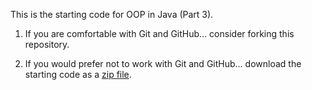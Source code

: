 This is the starting code for OOP in Java (Part 3).

  1. If you are comfortable with Git and GitHub... consider forking this
     repository.

  2. If you would prefer not to work with Git and GitHub... download the
     starting code as a
     [zip file](https://github.com/Old-Dominion-Univ-CS-Dept/2024-Fall-CS330-Java-Inventory-OOP-3/archive/refs/heads/main.zip).
